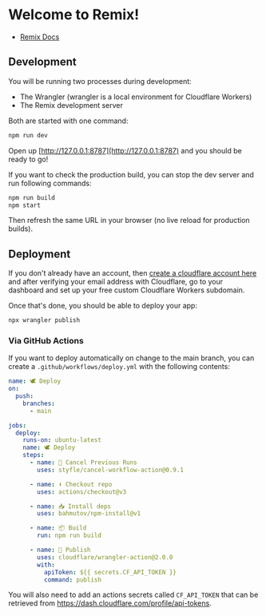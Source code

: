 # Welcome to Remix!

- [Remix Docs](https://remix.run/docs)

## Development

You will be running two processes during development:

- The Wrangler (wrangler is a local environment for Cloudflare Workers)
- The Remix development server

Both are started with one command:

```sh
npm run dev
```

Open up [http://127.0.0.1:8787](http://127.0.0.1:8787) and you should be ready to go!

If you want to check the production build, you can stop the dev server and run following commands:

```sh
npm run build
npm start
```

Then refresh the same URL in your browser (no live reload for production builds).

## Deployment

If you don't already have an account, then [create a cloudflare account here](https://dash.cloudflare.com/sign-up) and after verifying your email address with Cloudflare, go to your dashboard and set up your free custom Cloudflare Workers subdomain.

Once that's done, you should be able to deploy your app:

```sh
npx wrangler publish
```

### Via GitHub Actions

If you want to deploy automatically on change to the main branch, you can create a `.github/workflows/deploy.yml` with the following contents:

```yml
name: 🕊 Deploy
on:
  push:
    branches:
      - main

jobs:
  deploy:
    runs-on: ubuntu-latest
    name: 🕊 Deploy
    steps:
      - name: 🛑 Cancel Previous Runs
        uses: styfle/cancel-workflow-action@0.9.1

      - name: ⬇️ Checkout repo
        uses: actions/checkout@v3

      - name: 📥 Install deps
        uses: bahmutov/npm-install@v1

      - name: 📦 Build
        run: npm run build

      - name: 🚀 Publish
        uses: cloudflare/wrangler-action@2.0.0
        with:
          apiToken: ${{ secrets.CF_API_TOKEN }}
          command: publish
```

You will also need to add an actions secrets called `CF_API_TOKEN` that can be retrieved from https://dash.cloudflare.com/profile/api-tokens.
